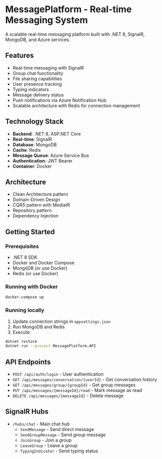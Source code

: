 # MessagePlatform - Real-time Messaging System

A scalable real-time messaging platform built with .NET 8, SignalR, MongoDB, and Azure services.

## Features

- Real-time messaging with SignalR
- Group chat functionality
- File sharing capabilities
- User presence tracking
- Typing indicators
- Message delivery status
- Push notifications via Azure Notification Hub
- Scalable architecture with Redis for connection management

## Technology Stack

- **Backend**: .NET 8, ASP.NET Core
- **Real-time**: SignalR
- **Database**: MongoDB
- **Cache**: Redis
- **Message Queue**: Azure Service Bus
- **Authentication**: JWT Bearer
- **Container**: Docker

## Architecture

- Clean Architecture pattern
- Domain-Driven Design
- CQRS pattern with MediatR
- Repository pattern
- Dependency Injection

## Getting Started

### Prerequisites

- .NET 8 SDK
- Docker and Docker Compose
- MongoDB (or use Docker)
- Redis (or use Docker)

### Running with Docker

```bash
docker-compose up
```

### Running locally

1. Update connection strings in `appsettings.json`
2. Run MongoDB and Redis
3. Execute:
```bash
dotnet restore
dotnet run --project MessagePlatform.API
```

## API Endpoints

- `POST /api/auth/login` - User authentication
- `GET /api/messages/conversation/{userId}` - Get conversation history
- `GET /api/messages/group/{groupId}` - Get group messages
- `PUT /api/messages/{messageId}/read` - Mark message as read
- `DELETE /api/messages/{messageId}` - Delete message

## SignalR Hubs

- `/hubs/chat` - Main chat hub
  - `SendMessage` - Send direct message
  - `SendGroupMessage` - Send group message
  - `JoinGroup` - Join a group
  - `LeaveGroup` - Leave a group
  - `TypingIndicator` - Send typing status